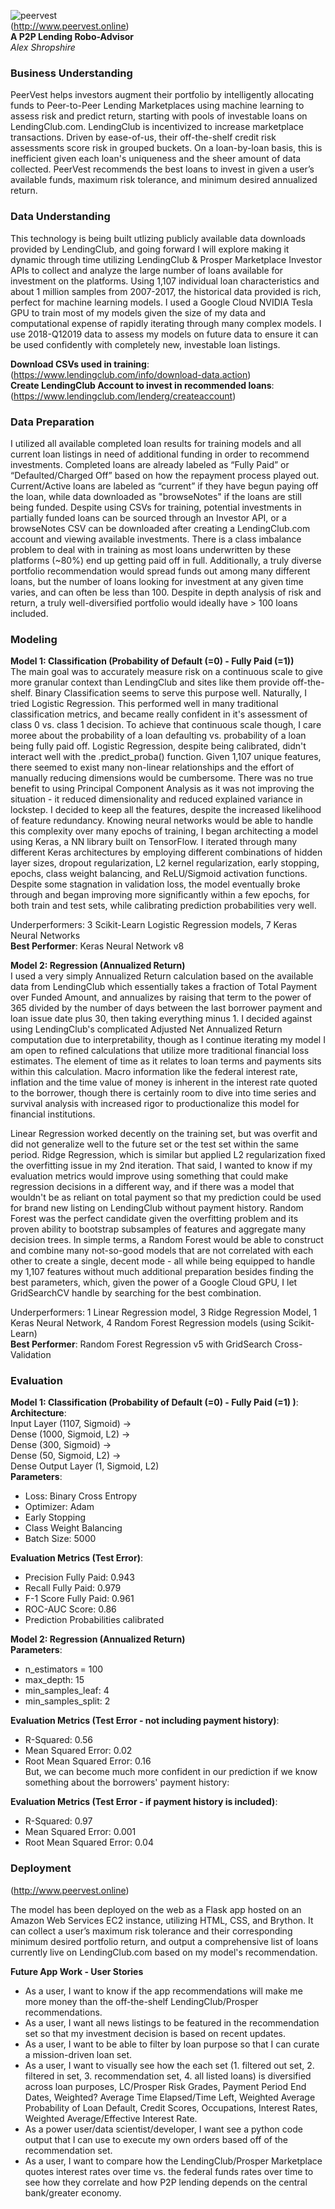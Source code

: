![peervest](http://www.peervest.online/img/peervest.png)  
(http://www.peervest.online)  
**A P2P Lending Robo-Advisor**  
*Alex Shropshire*
  
### Business Understanding  
PeerVest helps investors augment their portfolio by intelligently allocating funds to Peer-to-Peer Lending Marketplaces using machine learning to assess risk and predict return, starting with pools of investable loans on LendingClub.com. LendingClub is incentivized to increase marketplace transactions. Driven by ease-of-us, their off-the-shelf credit risk assessments score risk in grouped buckets. On a loan-by-loan basis, this is inefficient given each loan's uniqueness and the sheer amount of data collected. PeerVest recommends the best loans to invest in given a user’s available funds, maximum risk tolerance, and minimum desired annualized return.
  
### Data Understanding  
This technology is being built utlizing publicly available data downloads provided by LendingClub, and going forward I will explore making it dynamic through time utilizing LendingClub & Prosper Marketplace Investor APIs to collect and analyze the large number of loans available for investment on the platforms. Using 1,107 individual loan characteristics and about 1 million samples from 2007-2017, the historical data provided is rich, perfect for machine learning models. I used a Google Cloud NVIDIA Tesla GPU to train most of my models given the size of my data and computational expense of rapidly iterating through many complex models. I use 2018-Q12019 data to assess my models on future data to ensure it can be used confidently with completely new, investable loan listings.
  
**Download CSVs used in training**: (https://www.lendingclub.com/info/download-data.action)    
**Create LendingClub Account to invest in recommended loans**: (https://www.lendingclub.com/lenderg/createaccount)
  
### Data Preparation  
I utilized all available completed loan results for training models and all current loan listings in need of additional funding in order to recommend investments. Completed loans are already labeled as “Fully Paid” or “Defaulted/Charged Off” based on how the repayment process played out. Current/Active loans are labeled as “current” if they have begun paying off the loan, while data downloaded as "browseNotes" if the loans are still being funded. Despite using CSVs for training, potential investments in partially funded loans can be sourced through an Investor API, or a browseNotes CSV can be downloaded after creating a LendingClub.com account and viewing available investments. There is a class imbalance problem to deal with in training as most loans underwritten by these platforms (~80%) end up getting paid off in full. Additionally, a truly diverse portfolio recommendation would spread funds out among many different loans, but the number of loans looking for investment at any given time varies, and can often be less than 100. Despite in depth analysis of risk and return, a truly well-diversified portfolio would ideally have > 100 loans included.
  
### Modeling  
**Model 1: Classification (Probability of Default (=0) - Fully Paid (=1))**  
The main goal was to accurately measure risk on a continuous scale to give more granular context than LendingClub and sites like them provide off-the-shelf. Binary Classification seems to serve this purpose well. Naturally, I tried Logistic Regression. This performed well in many traditional classification metrics, and became really confident in it's assessment of class 0 vs. class 1 decision. To achieve that continuous scale though, I care moree about the probability of a loan defaulting vs. probability of a loan being fully paid off. Logistic Regression, despite being calibrated, didn't interact well with the .predict_proba() function. Given 1,107 unique features, there seemed to exist many non-linear relationships and the effort of manually reducing dimensions would be cumbersome. There was no true benefit to using Principal Component Analysis as it was not improving the situation - it reduced dimensionality and reduced explained variance in lockstep. I decided to keep all the features, despite the increased likelihood of feature redundancy. Knowing neural networks would be able to handle this complexity over many epochs of training, I began architecting a model using Keras, a NN library built on TensorFlow. I iterated through many different Keras architectures by employing different combinations of hidden layer sizes, dropout regularization, L2 kernel regularization, early stopping, epochs, class weight balancing, and ReLU/Sigmoid activation functions. Despite some stagnation in validation loss, the model eventually broke through and began improving more significantly within a few epochs, for both train and test sets, while calibrating prediction probabilities very well.  
  
Underperformers: 3 Scikit-Learn Logistic Regression models, 7 Keras Neural Networks  
**Best Performer**: Keras Neural Network v8  
  
**Model 2: Regression (Annualized Return)**  
I used a very simply Annualized Return calculation based on the available data from LendingClub which essentially takes a fraction of Total Payment over Funded Amount, and annualizes by raising that term to the power of 365 divided by the number of days between the last borrower payment and loan issue date plus 30, then taking everything minus 1. I decided against using LendingClub's complicated Adjusted Net Annualized Return computation due to interpretability, though as I continue iterating my model I am open to refined calculations that utilize more traditional financial loss estimates. The element of time as it relates to loan terms and payments sits within this calculation. Macro information like the federal interest rate, inflation and the time value of money is inherent in the interest rate quoted to the borrower, though there is certainly room to dive into time series and survival analysis with increased rigor to productionalize this model for financial institutions. 
  
Linear Regression worked decently on the training set, but was overfit and did not generalize well to the future set or the test set within the same period. Ridge Regression, which is similar but applied L2 regularization fixed the overfitting issue in my 2nd iteration. That said, I wanted to know if my evaluation metrics would improve using something that could make regression decisions in a different way, and if there was a model that wouldn't be as reliant on total payment so that my prediction could be used for brand new listing on LendingClub without payment history. Random Forest was the perfect candidate given the overfitting problem and its proven ability to bootstrap subsamples of features and aggregate many decision trees. In simple terms, a Random Forest would be able to construct and combine many not-so-good models that are not correlated with each other to create a single, decent mode - all while being equipped to handle my 1,107 features without much additional preparation besides finding the best parameters, which, given the power of a Google Cloud GPU, I let GridSearchCV handle by searching for the best combination.
  
Underperformers: 1 Linear Regression model, 3 Ridge Regression Model, 1 Keras Neural Network, 4 Random Forest Regression models (using Scikit-Learn)  
**Best Performer**: Random Forest Regression v5 with GridSearch Cross-Validation  
  
### Evaluation  
**Model 1: Classification (Probability of Default (=0) - Fully Paid (=1) )**:  
**Architecture**:  
Input Layer (1107, Sigmoid) ->  
Dense (1000, Sigmoid, L2) ->  
Dense (300, Sigmoid) ->  
Dense (50, Sigmoid, L2) ->  
Dense Output Layer (1, Sigmoid, L2)    
**Parameters**:  
- Loss: Binary Cross Entropy  
- Optimizer: Adam  
- Early Stopping  
- Class Weight Balancing  
- Batch Size: 5000  

**Evaluation Metrics (Test Error)**:  
- Precision Fully Paid: 0.943  
- Recall Fully Paid: 0.979  
- F-1 Score Fully Paid: 0.961  
- ROC-AUC Score: 0.86  
- Prediction Probabilities calibrated
  
**Model 2: Regression (Annualized Return)**  
**Parameters**:  
- n_estimators = 100  
- max_depth: 15  
- min_samples_leaf: 4  
- min_samples_split: 2

**Evaluation Metrics (Test Error - not including payment history)**:
- R-Squared: 0.56  
- Mean Squared Error: 0.02  
- Root Mean Squared Error: 0.16  
But, we can become much more confident in our prediction if we know something about the borrowers' payment history:  

**Evaluation Metrics (Test Error - if payment history is included)**:  
- R-Squared: 0.97  
- Mean Squared Error: 0.001  
- Root Mean Squared Error: 0.04  

### Deployment  
(http://www.peervest.online)
  
The model has been deployed on the web as a Flask app hosted on an Amazon Web Services EC2 instance, utilizing HTML, CSS, and Brython. It can collect a user’s maximum risk tolerance and their corresponding minimum desired portfolio return, and output a comprehensive list of loans currently live on LendingClub.com based on my model's recommendation.
  
**Future App Work - User Stories**  
- As a user, I want to know if the app recommendations will make me more money than the off-the-shelf LendingClub/Prosper recommendations.  
- As a user, I want all news listings to be featured in the recommendation set so that my investment decision is based on recent updates.  
- As a user, I want to be able to filter by loan purpose so that I can curate a mission-driven loan set.  
- As a user, I want to visually see how the each set (1. filtered out set, 2. filtered in set, 3. recommendation set, 4. all listed loans) is diversified across loan purposes, LC/Prosper Risk Grades, Payment Period End Dates, Weighted? Average Time Elapsed/Time Left, Weighted Average Probability of Loan Default, Credit Scores, Occupations, Interest Rates, Weighted Average/Effective Interest Rate.  
- As a power user/data scientist/developer, I want see a python code output that I can use to execute my own orders based off of the recommendation set.  
- As a user, I want to compare how the LendingClub/Prosper Marketplace quotes interest rates over time vs. the federal funds rates over time to see how they correlate and how P2P lending depends on the central bank/greater economy.  
